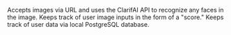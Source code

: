 Accepts images via URL and uses the ClarifAI API to recognize any faces in the image. Keeps track of user image inputs in the form of a "score." Keeps track of user data via local PostgreSQL database. 
